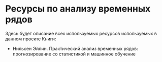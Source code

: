 # Ресурсы по анализу временных рядов
Здесь будет описание всех используемых ресурсов используемых в данном проекте
Книги:
- Нильсен Эйлин. Практический анализ временных рядов: прогнозирование со статистикой и машинное обучение